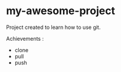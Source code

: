 # my-awesome-project

Project created to learn how to use git.


Achievements :
- clone
- pull
- push